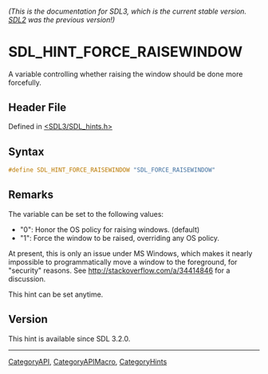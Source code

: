 ###### (This is the documentation for SDL3, which is the current stable version. [SDL2](https://wiki.libsdl.org/SDL2/) was the previous version!)
# SDL_HINT_FORCE_RAISEWINDOW

A variable controlling whether raising the window should be done more forcefully.

## Header File

Defined in [<SDL3/SDL_hints.h>](https://github.com/libsdl-org/SDL/blob/main/include/SDL3/SDL_hints.h)

## Syntax

```c
#define SDL_HINT_FORCE_RAISEWINDOW "SDL_FORCE_RAISEWINDOW"
```

## Remarks

The variable can be set to the following values:

- "0": Honor the OS policy for raising windows. (default)
- "1": Force the window to be raised, overriding any OS policy.

At present, this is only an issue under MS Windows, which makes it nearly
impossible to programmatically move a window to the foreground, for
"security" reasons. See http://stackoverflow.com/a/34414846 for a
discussion.

This hint can be set anytime.

## Version

This hint is available since SDL 3.2.0.

----
[CategoryAPI](CategoryAPI), [CategoryAPIMacro](CategoryAPIMacro), [CategoryHints](CategoryHints)

